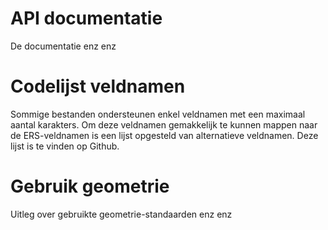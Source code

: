 # API documentatie

De documentatie enz enz

# Codelijst veldnamen

Sommige bestanden ondersteunen enkel veldnamen met een maximaal aantal karakters. Om deze veldnamen gemakkelijk te kunnen mappen naar de ERS-veldnamen is een lijst opgesteld van alternatieve veldnamen. Deze lijst is te vinden op Github.

# Gebruik geometrie

Uitleg over gebruikte geometrie-standaarden enz enz
